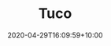 ---
title: "Tuco"
intro: "Brochure site for Tuco."
date: 2020-04-29T16:09:59+10:00
draft: false
layout: case-study
website: "https://tuco.ac.uk"
---